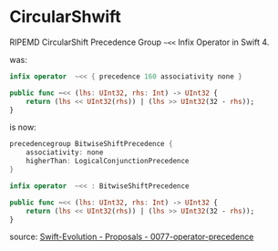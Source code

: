 # CircularShwift
RIPEMD CircularShift Precedence Group ```~<<``` Infix Operator in Swift 4.


was:  
```swift
infix operator  ~<< { precedence 160 associativity none }

public func ~<< (lhs: UInt32, rhs: Int) -> UInt32 {
    return (lhs << UInt32(rhs)) | (lhs >> UInt32(32 - rhs));
}
```

is now:
```swift
precedencegroup BitwiseShiftPrecedence {
    associativity: none
    higherThan: LogicalConjunctionPrecedence
}

infix operator  ~<< : BitwiseShiftPrecedence

public func ~<< (lhs: UInt32, rhs: Int) -> UInt32 {
    return (lhs << UInt32(rhs)) | (lhs >> UInt32(32 - rhs));
}
```

source: [Swift-Evolution - Proposals - 0077-operator-precedence](https://github.com/apple/swift-evolution/blob/master/proposals/0077-operator-precedence.md)
